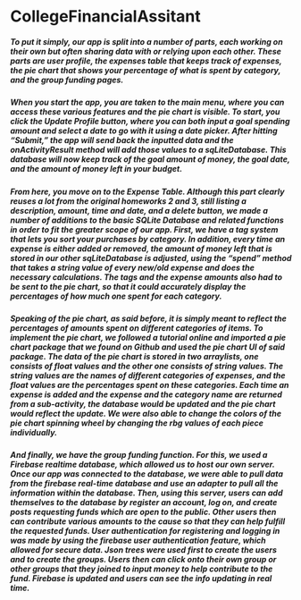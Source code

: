 # CollegeFinancialAssitant
##### To put it simply, our app is split into a number of parts, each working on their own but often sharing data with or relying upon each other. These parts are user profile, the expenses table that keeps track of expenses, the pie chart that shows your percentage of what is spent by category, and the group funding pages.
##### When you start the app, you are taken to the main menu, where you can access these various features and the pie chart is visible. To start, you click the Update Profile button, where you can both input a goal spending amount and select a date to go with it using a date picker. After hitting “Submit,” the app will send back the inputted data and the onActivityResult method will add those values to a sqLiteDatabase. This database will now keep track of the goal amount of money, the goal date, and the amount of money left in your budget. 
##### From here, you move on to the Expense Table. Although this part clearly reuses a lot from the original homeworks 2 and 3, still listing a description, amount, time and date, and a delete button, we made a number of additions to the basic SQLite Database and related functions in order to fit the greater scope of our app. First, we have a tag system that lets you sort your purchases by category. In addition, every time an expense is either added or removed, the amount of money left that is stored in our other sqLiteDatabase is adjusted, using the “spend” method that takes a string value of every new/old expense and does the necessary calculations. The tags and the expense amounts also had to be sent to the pie chart, so that it could accurately display the percentages of how much one spent for each category. 
##### Speaking of the pie chart, as said before, it is simply meant to reflect the percentages of amounts spent on different categories of items. To implement the pie chart, we followed a tutorial online and imported a pie chart package that we found on Github and used the pie chart UI of said package. The data of the pie chart is stored in two arraylists, one consists of float values and the other one consists of string values. The string values are the names of different categories of expenses, and the float values are the percentages spent on these categories. Each time an expense is added and the expense and the category name are returned from a sub-activity, the database would be updated and the pie chart would reflect the update. We were also able to change the colors of the pie chart spinning wheel by changing the rbg values of each piece individually. 
##### And finally, we have the group funding function. For this, we used a Firebase realtime database, which allowed us to host our own server. Once our app was connected to the database, we were able to pull data from the firebase real-time database and use an adapter to pull all the information within the database. Then, using this server, users can add themselves to the database by register an account, log on, and create posts requesting funds which are open to the public. Other users then can contribute various amounts to the cause so that they can help fulfill the requested funds. User authentication for registering and logging in was made by using the firebase user authentication feature, which allowed for secure data. Json trees were used first to create the users and to create the groups. Users then can click onto their own group or other groups that they joined to input money to help contribute to the fund. Firebase is updated and users can see the info updating in real time. 

